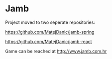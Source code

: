 # Jamb

Project moved to two seperate repositories:

https://github.com/MatejDanic/jamb-spring

https://github.com/MatejDanic/jamb-react

Game can be reached at http://www.jamb.com.hr

